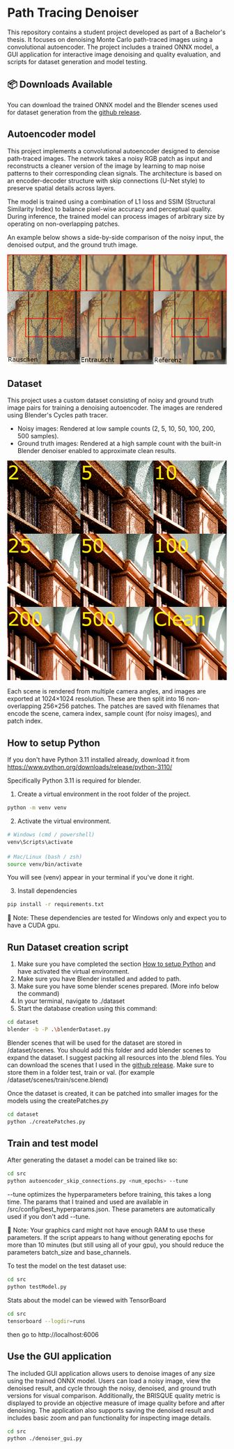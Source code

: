 # Path Tracing Denoiser
This repository contains a student project developed as part of a Bachelor's thesis. It focuses on denoising Monte Carlo path-traced images using a convolutional autoencoder. The project includes a trained ONNX model, a GUI application for interactive image denoising and quality evaluation, and scripts for dataset generation and model testing.

## 📦 Downloads Available

You can download the trained ONNX model and the Blender scenes used for dataset generation from the [github release](https://github.com/asyxui/PTDenoising/releases/tag/v1.0).


## Autoencoder model
This project implements a convolutional autoencoder designed to denoise path-traced images. The network takes a noisy RGB patch as input and reconstructs a cleaner version of the image by learning to map noise patterns to their corresponding clean signals. The architecture is based on an encoder-decoder structure with skip connections (U-Net style) to preserve spatial details across layers.

The model is trained using a combination of L1 loss and SSIM (Structural Similarity Index) to balance pixel-wise accuracy and perceptual quality. During inference, the trained model can process images of arbitrary size by operating on non-overlapping patches.

An example below shows a side-by-side comparison of the noisy input, the denoised output, and the ground truth image.

![visualization of noise levels](./docs/media/RestRoom-Interior_cam_0_noisy_200_patch_7_compare.png)

## Dataset
This project uses a custom dataset consisting of noisy and ground truth image pairs for training a denoising autoencoder. The images are rendered using Blender's Cycles path tracer.
- Noisy images: Rendered at low sample counts (2, 5, 10, 50, 100, 200, 500 samples).
- Ground truth images: Rendered at a high sample count with the built-in Blender denoiser enabled to approximate clean results.

![visualization of noise levels](./docs/media/dataset_visualization.png)

Each scene is rendered from multiple camera angles, and images are exported at 1024×1024 resolution. These are then split into 16 non-overlapping 256×256 patches. The patches are saved with filenames that encode the scene, camera index, sample count (for noisy images), and patch index.

## How to setup Python
If you don't have Python 3.11 installed already, download it from https://www.python.org/downloads/release/python-3110/

Specifically Python 3.11 is required for blender.

1. Create a virtual environment in the root folder of the project.
```sh
python -m venv venv
```
2. Activate the virtual environment.
```sh
# Windows (cmd / powershell)
venv\Scripts\activate

# Mac/Linux (bash / zsh)
source venv/bin/activate
```
You will see (venv) appear in your terminal if you've done it right.

3. Install dependencies 
```sh
pip install -r requirements.txt
```
📝 Note: These dependencies are tested for Windows only and expect you to have a CUDA gpu.

## Run Dataset creation script
1. Make sure you have completed the section [How to setup Python](#how-to-setup-python) and have activated the virtual environment.
2. Make sure you have Blender installed and added to path.
3. Make sure you have some blender scenes prepared. (More info below the command)
4. In your terminal, navigate to ./dataset
5. Start the database creation using this command:
```sh
cd dataset
blender -b -P .\blenderDataset.py
```
Blender scenes that will be used for the dataset are stored in /dataset/scenes. You should add this folder and add blender scenes to expand the dataset. I suggest packing all resources into the .blend files. You can download the scenes that I used in the [github release](https://github.com/asyxui/PTDenoising/releases/tag/v1.0). Make sure to store them in a folder test, train or val. (for example /dataset/scenes/train/scene.blend)

Once the dataset is created, it can be patched into smaller images for the models using the createPatches.py
```sh
cd dataset
python ./createPatches.py
```

## Train and test model
After generating the dataset a model can be trained like so:
```sh
cd src
python autoencoder_skip_connections.py <num_epochs> --tune
```
--tune optimizes the hyperparameters before training, this takes a long time. The params that I trained and used are available in /src/config/best_hyperparams.json. These parameters are automatically used if you don't add --tune.

📝 Note: Your graphics card might not have enough RAM to use these parameters. If the script appears to hang without generating epochs for more than 10 minutes (but still using all of your gpu), you should reduce the parameters batch_size and base_channels.

To test the model on the test dataset use:
```sh
cd src
python testModel.py
```
Stats about the model can be viewed with TensorBoard
```sh
cd src
tensorboard --logdir=runs
```
then go to http://localhost:6006

## Use the GUI application
The included GUI application allows users to denoise images of any size using the trained ONNX model. Users can load a noisy image, view the denoised result, and cycle through the noisy, denoised, and ground truth versions for visual comparison. Additionally, the BRISQUE quality metric is displayed to provide an objective measure of image quality before and after denoising. The application also supports saving the denoised result and includes basic zoom and pan functionality for inspecting image details.
```sh
cd src
python ./denoiser_gui.py
```